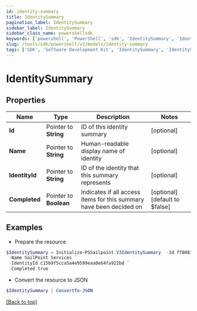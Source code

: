 ```yaml
---
id: identity-summary
title: IdentitySummary
pagination_label: IdentitySummary
sidebar_label: IdentitySummary
sidebar_class_name: powershellsdk
keywords: ['powershell', 'PowerShell', 'sdk', 'IdentitySummary', 'IdentitySummary'] 
slug: /tools/sdk/powershell/v3/models/identity-summary
tags: ['SDK', 'Software Development Kit', 'IdentitySummary', 'IdentitySummary']
---
```



# IdentitySummary

## Properties

Name | Type | Description | Notes
------------ | ------------- | ------------- | -------------
**Id** |  Pointer to **String** | ID of this identity summary | [optional] 
**Name** |  Pointer to **String** | Human-readable display name of identity | [optional] 
**IdentityId** |  Pointer to **String** | ID of the identity that this summary represents | [optional] 
**Completed** |  Pointer to **Boolean** | Indicates if all access items for this summary have been decided on | [optional] [default to $false]

## Examples

- Prepare the resource
```powershell
$IdentitySummary = Initialize-PSSailpoint.V3IdentitySummary  -Id ff80818155fe8c080155fe8d925b0316 `
 -Name SailPoint Services `
 -IdentityId c15b9f5cca5a4e9599eaa0e64fa921bd `
 -Completed true
```

- Convert the resource to JSON
```powershell
$IdentitySummary | ConvertTo-JSON
```


[[Back to top]](#) 

